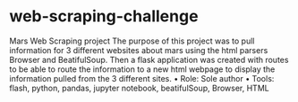 # web-scraping-challenge

Mars Web Scraping project
The purpose of this project was to pull information for 3 different websites about mars using the html parsers Browser and BeatifulSoup. Then a flask application was created with routes to be able to route the information to a new html webpage to display the information pulled from the 3 different sites. 
•	Role: Sole author
•	Tools: flash, python, pandas, jupyter notebook, beatifulSoup, Browser, HTML 
